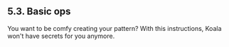 ---
---

## 5.3. Basic ops

You want to be comfy creating your pattern? With this instructions, Koala won't have secrets for you anymore.
